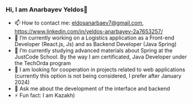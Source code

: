 ### Hi, I am Anarbayev Yeldos👋

<!--
**dosbos/dosbos** is a ✨ _special_ ✨ repository because its `README.md` (this file) appears on your GitHub profile.
- 🤔 I’m looking for help with ...
- 😄 Pronouns: ...
Here are some ideas to get you started:
-->

- 📫 How to contact me: eldosanarbaev7@gmail.com, https://www.linkedin.com/in/yeldos-anarbayev-2a7653257/
- 🔭 I’m currently working on a Logistics application as a Front-end Developer (React.js, Js) and as Backend Developer (Java Spring)
- 🌱 I’m currently studying advanced materials about Spring at the JustCode School. By the way I am certificated, Java Developer under the TechOrda program
- 👯 I am looking for cooperation in projects related to web applications (currently this option is not being considered, I prefer after January 2024)
- 💬 Ask me about the development of the interface and backend
- ⚡ Fun fact: I am Kazakh)
